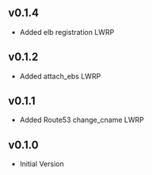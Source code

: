 ## v0.1.4
* Added elb registration LWRP

## v0.1.2
* Added attach_ebs LWRP

## v0.1.1
* Added Route53 change_cname LWRP

## v0.1.0
* Initial Version
